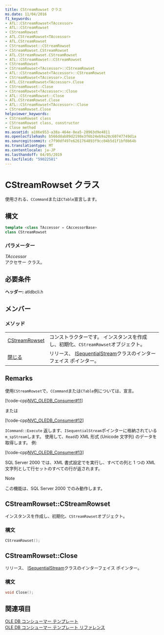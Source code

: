 ```yaml
---
title: CStreamRowset クラス
ms.date: 11/04/2016
f1_keywords:
- ATL::CStreamRowset<TAccessor>
- ATL::CStreamRowset
- CStreamRowset
- ATL.CStreamRowset<TAccessor>
- ATL.CStreamRowset
- CStreamRowset::CStreamRowset
- CStreamRowset.CStreamRowset
- ATL.CStreamRowset.CStreamRowset
- ATL::CStreamRowset::CStreamRowset
- CStreamRowset
- CStreamRowset<TAccessor>::CStreamRowset
- ATL::CStreamRowset<TAccessor>::CStreamRowset
- CStreamRowset<TAccessor>.Close
- ATL.CStreamRowset<TAccessor>.Close
- CStreamRowset::Close
- CStreamRowset<TAccessor>::Close
- ATL::CStreamRowset::Close
- ATL.CStreamRowset.Close
- ATL::CStreamRowset<TAccessor>::Close
- CStreamRowset.Close
helpviewer_keywords:
- CStreamRowset class
- CStreamRowset class, constructor
- Close method
ms.assetid: a106e953-a38a-464e-8ea5-28963d9e4811
ms.openlocfilehash: b566ddab89d2198e3f6b24eb9a20c60747749d1a
ms.sourcegitcommit: c7f90df497e6261764893f9cc04b5d1f1bf0b64b
ms.translationtype: MT
ms.contentlocale: ja-JP
ms.lasthandoff: 04/05/2019
ms.locfileid: "59022581"
---
```

# <a name="cstreamrowset-class"></a>CStreamRowset クラス

使用される、`CCommand`または`CTable`宣言します。

## <a name="syntax"></a>構文

```cpp
template <class TAccessor = CAccessorBase>
class CStreamRowset
```

### <a name="parameters"></a>パラメーター

*TAccessor*<br/>
アクセサー クラス。

## <a name="requirements"></a>必要条件

**ヘッダー:** atldbcli.h

## <a name="members"></a>メンバー

### <a name="methods"></a>メソッド

|||
|-|-|
|[CStreamRowset](#cstreamrowset)|コンストラクターです。 インスタンスを作成し、初期化、`CStreamRowset`オブジェクト。|
|[閉じる](#close)|リリース、 [ISequentialStream](/previous-versions/windows/desktop/ms718035(v=vs.85))クラスのインターフェイス ポインター。|

## <a name="remarks"></a>Remarks

使用`CStreamRowset`で、`CCommand`または`CTable`例については、宣言。

[!code-cpp[NVC_OLEDB_Consumer#11](../../data/oledb/codesnippet/cpp/cstreamrowset-class_1.cpp)]

または

[!code-cpp[NVC_OLEDB_Consumer#12](../../data/oledb/codesnippet/cpp/cstreamrowset-class_2.cpp)]

`ICommand::Execute` 返します、`ISequentialStream`ポインターに格納されている`m_spStream`します。 使用して、`Read`の XML 形式 (Unicode 文字列) のデータを取得します。 例:

[!code-cpp[NVC_OLEDB_Consumer#13](../../data/oledb/codesnippet/cpp/cstreamrowset-class_3.cpp)]

SQL Server 2000 では、XML 書式設定でを実行し、すべての列と 1 つの XML 文字列として行セットのすべての行が返されます。

> [!NOTE]
>  この機能は、SQL Server 2000 でのみ動作します。

## <a name="cstreamrowset"></a> CStreamRowset::CStreamRowset

インスタンスを作成し、初期化、`CStreamRowset`オブジェクト。

### <a name="syntax"></a>構文

```cpp
CStreamRowset();
```

## <a name="close"></a> CStreamRowset::Close

リリース、 [ISequentialStream](/previous-versions/windows/desktop/ms718035(v=vs.85))クラスのインターフェイス ポインター。

### <a name="syntax"></a>構文

```cpp
void Close();
```

## <a name="see-also"></a>関連項目

[OLE DB コンシューマー テンプレート](../../data/oledb/ole-db-consumer-templates-cpp.md)<br/>
[OLE DB コンシューマー テンプレート リファレンス](../../data/oledb/ole-db-consumer-templates-reference.md)